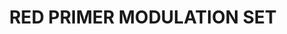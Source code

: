 ---
title: "RED PRIMER MODULATION SET"
price: "TBA"
desc: "Opis nije dostupan"
img_path: "/assets/img/A.MIG-7002.jpg"
brand: AMMO
available: true
cat: "acrylics"
subcat: "ACRYLIC SMART MODULATION SETS   (4 x 17mL jars)"
subsubcat: "SS"
---